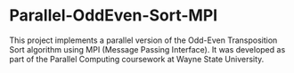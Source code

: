 # Parallel-OddEven-Sort-MPI
This project implements a parallel version of the Odd-Even Transposition Sort algorithm using MPI (Message Passing Interface). It was developed as part of the Parallel Computing coursework at Wayne State University.
